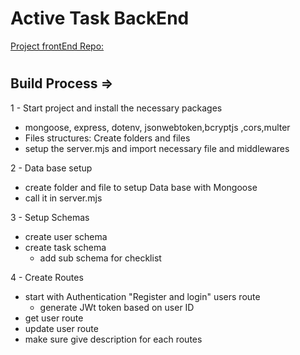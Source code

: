 # Active Task BackEnd

[Project frontEnd Repo:](https://github.com/1001hadi/activeTasks-FE)

#

## Build Process =>

1 - Start project and install the necessary packages

- mongoose, express, dotenv, jsonwebtoken,bcryptjs ,cors,multer
- Files structures: Create folders and files
- setup the server.mjs and import necessary file and middlewares

2 - Data base setup

- create folder and file to setup Data base with Mongoose
- call it in server.mjs

3 - Setup Schemas

- create user schema
- create task schema
  - add sub schema for checklist

4 - Create Routes

- start with Authentication "Register and login" users route
  - generate JWt token based on user ID
- get user route
- update user route
- make sure give description for each routes
